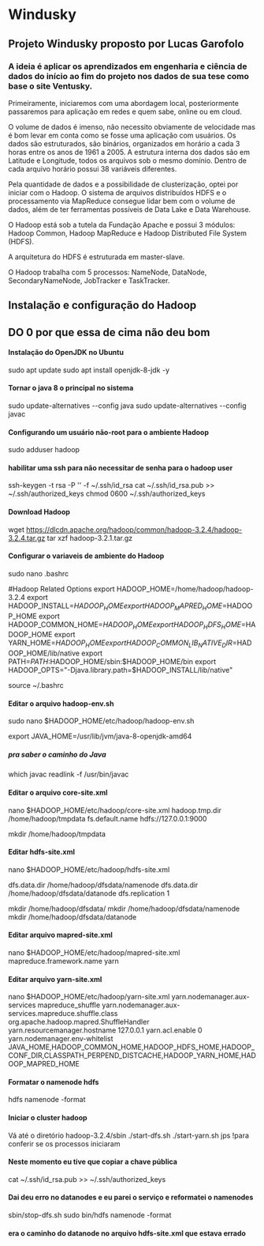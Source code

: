 # Windusky
## Projeto Windusky proposto por Lucas Garofolo
### A ideia é aplicar os aprendizados em engenharia e ciência de dados do início ao fim do projeto nos dados de sua tese como base o site Ventusky.

Primeiramente, iniciaremos com uma abordagem local, posteriormente passaremos para aplicação em redes e quem sabe, online ou em cloud.

O volume de dados é imenso, não necessito obviamente de velocidade mas é bom levar em conta como se fosse uma aplicação com usuários. Os dados são estruturados, são binários, organizados em horário a cada 3 horas entre os anos de 1961 a 2005. A estrutura interna dos dados são em Latitude e Longitude, todos os arquivos sob o mesmo domínio. Dentro de cada arquivo horário possui 38 variáveis diferentes.

Pela quantidade de dados e a possibilidade de clusterização, optei por iniciar com o Hadoop. O sistema de arquivos distribuídos HDFS e o processamento via MapReduce consegue lidar bem com o volume de dados, além de ter ferramentas possíveis de Data Lake e Data Warehouse.

O Hadoop está sob a tutela da Fundação Apache e possui 3 módulos: Hadoop Common, Hadoop MapReduce e Hadoop Distributed File System (HDFS).

A arquitetura do HDFS é estruturada em master-slave.

O Hadoop trabalha com 5 processos: NameNode, DataNode, SecondaryNameNode, JobTracker e TaskTracker.

## Instalação e configuração do Hadoop

## DO 0 por que essa de cima não deu bom
#### Instalação do OpenJDK no Ubuntu
sudo apt update
sudo apt install openjdk-8-jdk -y

#### Tornar o java 8 o principal no sistema 
sudo update-alternatives --config java
sudo update-alternatives --config javac

#### Configurando um usuário não-root para o ambiente Hadoop
sudo adduser hadoop

#### habilitar uma ssh para não necessitar de senha para o hadoop user
ssh-keygen -t rsa -P '' -f ~/.ssh/id_rsa
cat ~/.ssh/id_rsa.pub >> ~/.ssh/authorized_keys
chmod 0600 ~/.ssh/authorized_keys

#### Download Hadoop
wget https://dlcdn.apache.org/hadoop/common/hadoop-3.2.4/hadoop-3.2.4.tar.gz
tar xzf hadoop-3.2.1.tar.gz

#### Configurar o variaveis de ambiente do Hadoop
sudo nano .bashrc

#Hadoop Related Options
export HADOOP_HOME=/home/hadoop/hadoop-3.2.4
export HADOOP_INSTALL=$HADOOP_HOME
export HADOOP_MAPRED_HOME=$HADOOP_HOME
export HADOOP_COMMON_HOME=$HADOOP_HOME
export HADOOP_HDFS_HOME=$HADOOP_HOME
export YARN_HOME=$HADOOP_HOME
export HADOOP_COMMON_LIB_NATIVE_DIR=$HADOOP_HOME/lib/native
export PATH=$PATH:$HADOOP_HOME/sbin:$HADOOP_HOME/bin
export HADOOP_OPTS="-Djava.library.path=$HADOOP_INSTALL/lib/native"

source ~/.bashrc

#### Editar o arquivo hadoop-env.sh
sudo nano $HADOOP_HOME/etc/hadoop/hadoop-env.sh

export JAVA_HOME=/usr/lib/jvm/java-8-openjdk-amd64
##### pra saber o caminho do Java
which javac
readlink -f /usr/bin/javac

#### Editar o arquivo core-site.xml
nano $HADOOP_HOME/etc/hadoop/core-site.xml
<configuration>
<property>
  <name>hadoop.tmp.dir</name>
  <value>/home/hadoop/tmpdata</value>
</property>
<property>
  <name>fs.default.name</name>
  <value>hdfs://127.0.0.1:9000</value>
</property>
</configuration>

mkdir /home/hadoop/tmpdata

#### Editar hdfs-site.xml
nano $HADOOP_HOME/etc/hadoop/hdfs-site.xml

<configuration>
<property>
  <name>dfs.data.dir</name>
  <value>/home/hadoop/dfsdata/namenode</value>
</property>
<property>
  <name>dfs.data.dir</name>
  <value>/home/hadoop/dfsdata/datanode</value>
</property>
<property>
  <name>dfs.replication</name>
  <value>1</value>
</property>
</configuration>

mkdir /home/hadoop/dfsdata/
mkdir /home/hadoop/dfsdata/namenode
mkdir /home/hadoop/dfsdata/datanode

#### Editar arquivo mapred-site.xml
nano $HADOOP_HOME/etc/hadoop/mapred-site.xml
<configuration> 
<property> 
  <name>mapreduce.framework.name</name> 
  <value>yarn</value> 
</property> 
</configuration>

#### Editar arquivo yarn-site.xml
nano $HADOOP_HOME/etc/hadoop/yarn-site.xml
<property>
  <name>yarn.nodemanager.aux-services</name>
  <value>mapreduce_shuffle</value>
</property>
<property>
  <name>yarn.nodemanager.aux-services.mapreduce.shuffle.class</name>
  <value>org.apache.hadoop.mapred.ShuffleHandler</value>
</property>
<property>
  <name>yarn.resourcemanager.hostname</name>
  <value>127.0.0.1</value>
</property>
<property>
  <name>yarn.acl.enable</name>
  <value>0</value>
</property>
<property>
  <name>yarn.nodemanager.env-whitelist</name>   
  <value>JAVA_HOME,HADOOP_COMMON_HOME,HADOOP_HDFS_HOME,HADOOP_CONF_DIR,CLASSPATH_PERPEND_DISTCACHE,HADOOP_YARN_HOME,HADOOP_MAPRED_HOME</value>
</property>

#### Formatar o namenode hdfs
hdfs namenode -format

#### Iniciar o cluster hadoop
Vá até o diretório hadoop-3.2.4/sbin
./start-dfs.sh
./start-yarn.sh
jps !para conferir se os processos iniciaram
#### Neste momento eu tive que copiar a chave pública 
cat ~/.ssh/id_rsa.pub >> ~/.ssh/authorized_keys

#### Dai deu erro no datanodes e eu parei o serviço e reformatei o namenodes
sbin/stop-dfs.sh
sudo bin/hdfs namenode -format

#### era o caminho do datanode no arquivo hdfs-site.xml que estava errado


